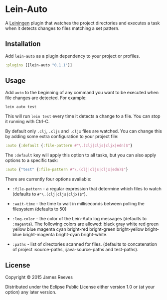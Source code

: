 # Lein-Auto

A [Leiningen] plugin that watches the project directories and executes a
task when it detects changes to files matching a set pattern.

[Leiningen]: https://github.com/technomancy/leiningen

## Installation

Add `lein-auto` as a plugin dependency to your project or profiles.

```clojure
:plugins [[lein-auto "0.1.1"]]
```

## Usage

Add `auto` to the beginning of any command you want to be executed
when file changes are detected. For example:

```
lein auto test
```

This will run `lein test` every time it detects a change to a file.
You can stop it running with Ctrl-C.

By default only `.clj`, `.cljs` and `.cljx` files are watched. You can
change this by adding some extra configuration to your project file:

```clojure
:auto {:default {:file-pattern #"\.(clj|cljs|cljx|edn)$"}
```

The `:default` key will apply this option to all tasks, but you can
also apply options to a specific task:

```clojure
:auto {"test" {:file-pattern #"\.(clj|cljs|cljx|edn)$"}
```

There are currently four options available:

- `:file-pattern` -
  a regular expression that determine which files to watch (defaults
  to `#"\.(clj|cljs|cljx)$"`).

- `:wait-time` -
  the time to wait in milliseconds between polling the filesystem
  (defaults to 50)

- `:log-color` -
  the color of the Lein-Auto log messages (defaults to `:magenta`).
  The following colors are allowed: black gray white red green yellow
  blue magenta cyan bright-red bright-green bright-yellow bright-blue
  bright-magenta bright-cyan bright-white.

- `:paths` -
  list of directories scanned for files. (defaults to concatenation
  of project :source-paths, :java-source-paths and test-paths).

## License

Copyright © 2015 James Reeves

Distributed under the Eclipse Public License either version 1.0 or (at
your option) any later version.
